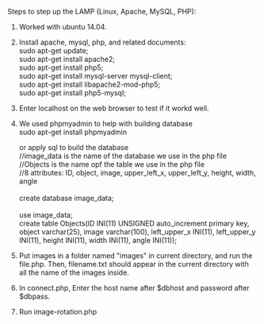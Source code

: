 
Steps to step up the LAMP (Linux, Apache, MySQL, PHP):

1. Worked with ubuntu 14.04.

2. Install apache, mysql, php, and related documents:<br>
  sudo apt-get update;<br>
  sudo apt-get install apache2;<br>
  sudo apt-get install php5;<br>
  sudo apt-get install mysql-server mysql-client;<br>
  sudo apt-get install libapache2-mod-php5;<br>
  sudo apt-get install php5-mysql;

3. Enter localhost on the web browser to test if it workd well.

4. We used phpmyadmin to help with building database<br>
   sudo apt-get install phpmyadmin<br>
  
   or apply sql to build the database<br>
   //image_data is the name of the database we use in the php file<br> 
   //Objects is the name opf the table we use in the php file<br> 
   //8 attributes: ID, object, image, upper_left_x, upper_left_y, height, width, angle<br>  
   create database image_data;<br>   
   use image_data;<br> 
   create table Objects(ID INI(11) UNSIGNED auto_increment primary key,
                        object varchar(25), 
                        image varchar(100), 
                        left_upper_x INI(11), 
                        left_upper_y INI(11),
                        height INI(11), 
                        width INI(11), 
                        angle INI(11));

5. Put images in a folder named "images" in current directory, and run the file.php. 
   Then, filename.txt should appear in the current directory with all the name of the images inside.

6. In connect.php, Enter the host name after $dbhost and password after $dbpass.

7. Run image-rotation.php
